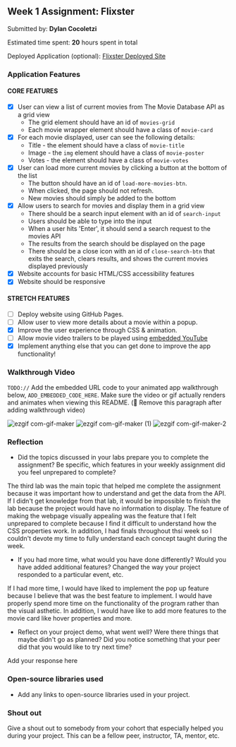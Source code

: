 ## Week 1 Assignment: Flixster

Submitted by: **Dylan Cocoletzi**

Estimated time spent: **20** hours spent in total

Deployed Application (optional): [Flixster Deployed Site](ADD_LINK_HERE)

### Application Features

#### CORE FEATURES

- [x] User can view a list of current movies from The Movie Database API as a grid view
  - The grid element should have an id of `movies-grid`
  - Each movie wrapper element should have a class of `movie-card`
- [x] For each movie displayed, user can see the following details:
  - Title - the element should have a class of `movie-title`
  - Image - the `img` element should have a class of `movie-poster`
  - Votes - the element should have a class of `movie-votes`
- [x] User can load more current movies by clicking a button at the bottom of the list
  - The button should have an id of `load-more-movies-btn`.
  - When clicked, the page should not refresh.
  - New movies should simply be added to the bottom
- [x] Allow users to search for movies and display them in a grid view
  - There should be a search input element with an id of `search-input`
  - Users should be able to type into the input
  - When a user hits 'Enter', it should send a search request to the movies API
  - The results from the search should be displayed on the page
  - There should be a close icon with an id of `close-search-btn` that exits the search, clears results, and shows the current movies displayed previously
- [x] Website accounts for basic HTML/CSS accessibility features
- [x] Website should be responsive

#### STRETCH FEATURES

- [ ] Deploy website using GitHub Pages. 
- [ ] Allow user to view more details about a movie within a popup.
- [x] Improve the user experience through CSS & animation.
- [ ] Allow movie video trailers to be played using [embedded YouTube](https://support.google.com/youtube/answer/171780?hl=en)
- [x] Implement anything else that you can get done to improve the app functionality!

### Walkthrough Video

`TODO://` Add the embedded URL code to your animated app walkthrough below, `ADD_EMBEDDED_CODE_HERE`. Make sure the video or gif actually renders and animates when viewing this README. (🚫 Remove this paragraph after adding walkthrough video)

![ezgif com-gif-maker](https://user-images.githubusercontent.com/86747062/173285355-1f88c8b1-a9d9-48cd-8649-27c12ba99fa2.gif)
![ezgif com-gif-maker (1)](https://user-images.githubusercontent.com/86747062/173286814-1b983c2c-ade8-4667-84bc-98ea1ac47911.gif)
![ezgif com-gif-maker-2](https://user-images.githubusercontent.com/86747062/173286759-f33a8392-4a5a-4eda-93c6-8ba9118a52ac.gif)


### Reflection

* Did the topics discussed in your labs prepare you to complete the assignment? Be specific, which features in your weekly assignment did you feel unprepared to complete?

The third lab was the main topic that helped me complete the assignment because it was important how to understand and get the data from the API. If I didn't get knowledge from that lab, it would be impossible to finish the lab because the project would have no information to display. The feature of making the webpage visually appealing was the feature that I felt unprepared to complete because I find it difficult to understand how the CSS properties work. In addition, I had finals throughout thsi week so I couldn't devote my time to fully understand each concept taught during the week.

* If you had more time, what would you have done differently? Would you have added additional features? Changed the way your project responded to a particular event, etc.
  
If I had more time, I would have liked to implement the pop up feature because I believe that was the best feature to implement. I would have properly spend more time on the functionality of the program rather than the visual asthetic. In addition, I would have like to add more features to the movie card like hover properties and more.

* Reflect on your project demo, what went well? Were there things that maybe didn't go as planned? Did you notice something that your peer did that you would like to try next time?

Add your response here

### Open-source libraries used

- Add any links to open-source libraries used in your project.

### Shout out

Give a shout out to somebody from your cohort that especially helped you during your project. This can be a fellow peer, instructor, TA, mentor, etc.
